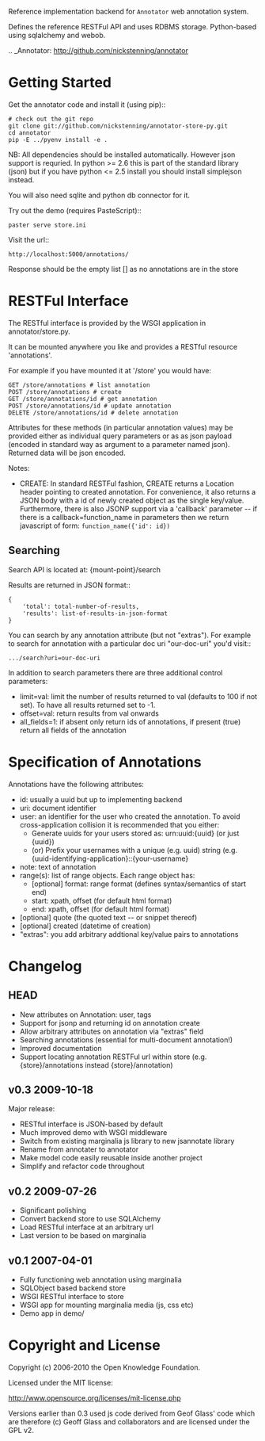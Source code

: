 Reference implementation backend for `Annotator` web annotation system.

Defines the reference RESTFul API and uses RDBMS storage. Python-based using
sqlalchemy and webob.

.. _Annotator: http://github.com/nickstenning/annotator


Getting Started
===============

Get the annotator code and install it (using pip)::

    # check out the git repo
    git clone git://github.com/nickstenning/annotator-store-py.git
    cd annotator
    pip -E ../pyenv install -e .

NB: All dependencies should be installed automatically. However json support is
requried. In python >= 2.6 this is part of the standard library (json) but if
you have python <= 2.5 install you should install simplejson instead.

You will also need sqlite and python db connector for it.

Try out the demo (requires PasteScript)::

    paster serve store.ini

Visit the url::

    http://localhost:5000/annotations/

Response should be the empty list [] as no annotations are in the store


RESTFul Interface
=================

The RESTful interface is provided by the WSGI application in annotator/store.py.

It can be mounted anywhere you like and provides a RESTful resource 'annotations'.

For example if you have mounted it at '/store' you would have:

    GET /store/annotations # list annotation
    POST /store/annotations # create
    GET /store/annotations/id # get annotation
    POST /store/annotations/id # update annotation
    DELETE /store/annotations/id # delete annotation

Attributes for these methods (in particular annotation values) may be provided
either as individual query parameters or as as json payload (encoded in
standard way as argument to a parameter named json). Returned data will be json
encoded.

Notes:

  * CREATE: In standard RESTFul fashion, CREATE returns a Location
    header pointing to created annotation. For convenience, it also returns a
    JSON body with a id of newly created object as the single key/value.
    Furthermore, there is also JSONP support via a 'callback' parameter -- if
    there is a callback=function_name in parameters then we return javascript
    of form: `function_name({'id': id})`

Searching
---------

Search API is located at: {mount-point}/search

Results are returned in JSON format::

    {
        'total': total-number-of-results,
        'results': list-of-results-in-json-format
    }

You can search by any annotation attribute (but not "extras"). For example to
search for annotation with a particular doc uri "our-doc-uri" you'd visit::

    .../search?uri=our-doc-uri

In addition to search parameters there are three additional control parameters:

  * limit=val: limit the number of results returned to val (defaults to 100 if
    not set). To have all results returned set to -1.
  * offset=val: return results from val onwards
  * all_fields=1: if absent only return ids of annotations, if present (true)
    return all fields of the annotation


Specification of Annotations
============================

Annotations have the following attributes:

  * id: usually a uuid but up to implementing backend
  * uri: document identifier
  * user: an identifier for the user who created the annotation. To avoid
    cross-application collision it is recommended that you either:
    * Generate uuids for your users stored as: urn:uuid:{uuid} (or just {uuid})
    * (or) Prefix your usernames with a unique (e.g. uuid) string (e.g.
      {uuid-identifying-application}::{your-username}
  * note: text of annotation
  * range(s): list of range objects. Each range object has:
    * [optional] format: range format (defines syntax/semantics of start end)
    * start: xpath, offset (for default html format)
    * end: xpath, offset (for default html format)
  * [optional] quote (the quoted text -- or snippet thereof)
  * [optional] created (datetime of creation)
  * "extras": you add arbitrary addtional key/value pairs to annotations



Changelog
=========


HEAD
----

  * New attributes on Annotation: user, tags
  * Support for jsonp and returning id on annotation create
  * Allow arbitrary attributes on annotation via "extras" field
  * Searching annotations (essential for multi-document annotation!)
  * Improved documentation
  * Support locating annotation RESTFul url within store (e.g.
    {store}/annotations instead {store}/annotation)


v0.3 2009-10-18
---------------

Major release:

  * RESTful interface is JSON-based by default
  * Much improved demo with WSGI middleware
  * Switch from existing marginalia js library to new jsannotate library
  * Rename from annotater to annotator
  * Make model code easily reusable inside another project
  * Simplify and refactor code throughout

v0.2 2009-07-26
---------------

  * Significant polishing
  * Convert backend store to use SQLAlchemy
  * Load RESTful interface at an arbitrary url
  * Last version to be based on marginalia

v0.1 2007-04-01
---------------

  * Fully functioning web annotation using marginalia
  * SQLObject based backend store
  * WSGI RESTful interface to store
  * WSGI app for mounting marginalia media (js, css etc)
  * Demo app in demo/

Copyright and License
=====================

Copyright (c) 2006-2010 the Open Knowledge Foundation.

Licensed under the MIT license:

  <http://www.opensource.org/licenses/mit-license.php>

Versions earlier than 0.3 used js code derived from Geof Glass' code which are
therefore (c) Geoff Glass and collaborators and are licensed under the GPL v2.

